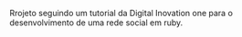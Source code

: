 Rrojeto seguindo um tutorial da Digital Inovation one para o desenvolvimento de uma rede social em ruby.
